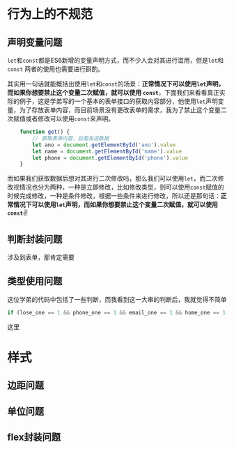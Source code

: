 # 行为上的不规范



## 声明变量问题

`let`和`const`都是ES6新增的变量声明方式，而不少人会对其进行滥用，但是`let`和`const` 两者的使用也需要进行斟酌。

其实用一句话就能概括出使用`let`和`const`的场景：**正常情况下可以使用`let`声明，而如果你想要禁止这个变量二次赋值，就可以使用 `const`**，下面我们来看看真正实际的例子，这是学弟写的一个基本的表单接口的获取内容部分，他使用`let`声明变量，为了存放表单内容，而目前场景没有更改表单的需求，我为了禁止这个变量二次赋值或者修改可以使用`const`来声明。

```js
    function get() {
        // 获取表单内容，后面发送数据
        let ano = document.getElementById('ano').value
        let name = document.getElementById('name').value
        let phone = document.getElementById('phone').value
    }
```

而如果我们获取数据后想对其进行二次修改吗，那么我们可以使用`let`，而二次修改视情况也分为两种，一种是立即修改，比如修改类型，则可以使用`const`赋值的时候完成修改，一种是条件修改，根据一些条件来进行修改，所以还是那句话：**正常情况下可以使用`let`声明，而如果你想要禁止这个变量二次赋值，就可以使用 `const`**✌️

## 判断封装问题

涉及到表单，那肯定需要

## 类型使用问题

这位学弟的代码中包括了一些判断，而我看到这一大串的判断后，我就觉得不简单

```js
if (lose_one == 1 && phone_one == 1 && email_one == 1 && home_one == 1 && number_one == 1)
```

这里

# 样式



## 边距问题



## 单位问题



##  flex封装问题





